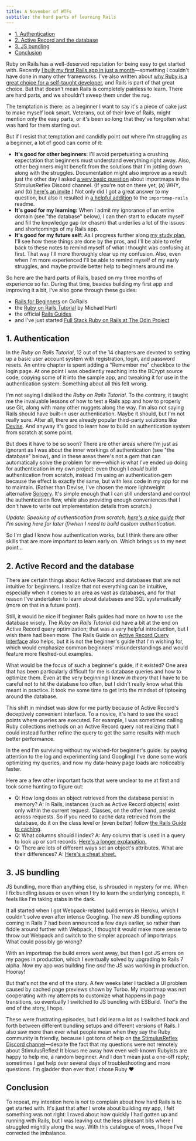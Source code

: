 ```yaml
---
title: A November of WTFs
subtitle: the hard parts of learning Rails
---
```


- [1. Authentication](#1-authentication)
- [2. Active Record and the database](#2-active-record-and-the-database)
- [3. JS bundling](#3-js-bundling)
- [Conclusion](#conclusion)

Ruby on Rails has a well-deserved reputation for being easy to get started with. Recently [I built my first Rails app in just a month](/posts/2021/first-rails-app-plain-reading)—something I couldn't have done in many other frameworks. I've also written about [why Ruby is a great choice for a self-taught developer](/posts/2021/why-learn-ruby), and Rails is part of that great choice. But that doesn't mean Rails is completely painless to learn. There are hard parts, and we shouldn't sweep them under the rug.

The temptation is there: as a beginner I want to say it's a piece of cake just to make myself look smart. Veterans, out of their love of Rails, might mention only the easy parts, or it's been so long that they've forgotten what was hard for them starting out.

But if I resist that temptation and candidly point out where I'm struggling as a beginner, a lot of good can come of it:

- **It's good for other beginners:** I'll avoid perpetuating a crushing expectation that beginners must understand everything right away. Also, other beginners might benefit from the solutions that I'm jotting down along with the struggles. Documentation might also improve as a result: just the other day I asked [a very basic question](https://discord.com/channels/629472241427415060/891395933089189918/905518927080226837) about importmaps in the StimulusReflex Discord channel. (If you're not on there yet, (a) WHY, and (b) [here's an invite](https://discord.com/invite/stimulus-reflex).) Not only did I got a great answer to my question, but also it resulted in [a helpful addition](https://github.com/rails/importmap-rails/pull/63/files) to the `importmap-rails` readme.
- **It's good for my learning:** When I admit my ignorance of an entire domain (see "the database" below), I can then start to educate myself and fill the knowledge gap (or chasm) that underlies a lot of the issues and shortcomings of my Rails app.
- **It's good for my future self:** As I progress further along [my study plan](https://github.com/fpsvogel/learn-ruby-and-cs#rails), I'll see how these things are done by the pros, and I'll be able to refer back to these notes to remind myself of what I thought was confusing at first. That way I'll more thoroughly clear up my confusion. Also, even when I'm more experienced I'll be able to remind myself of my early struggles, and maybe provide better help to beginners around me.

So here are the hard parts of Rails, based on my three months of experience so far. During that time, besides building my first app and improving it a bit, I've also gone through these guides:

- [Rails for Beginners](https://gorails.com/series/rails-for-beginners) on GoRails
- the [Ruby on Rails Tutorial](https://www.railstutorial.org/) by Michael Hartl
- the official [Rails Guides](https://guides.rubyonrails.org/)
- and I've just started [Full Stack Ruby on Rails at The Odin Project](https://www.theodinproject.com/paths/full-stack-ruby-on-rails)

## 1. Authentication

In the *Ruby on Rails Tutorial*, 12 out of the 14 chapters are devoted to setting up a basic user account system with registration, login, and password resets. An entire chapter is spent adding a "Remember me" checkbox to the login page. At one point I was obediently reaching into the BCrypt source code, copying some of it into the sample app, and tweaking it for use in the authentication system. Something about all this felt wrong.

I'm not saying I disliked the *Ruby on Rails Tutorial*. To the contrary, it taught me the invaluable lessons of how to test a Rails app and how to properly use Git, along with many other nuggets along the way. I'm also not saying Rails should have built-in user authentication. Maybe it should, but I'm not really sure. After all, there are already popular third-party solutions like [Devise](https://github.com/heartcombo/devise). And anyway it's good to learn how to build an authentication system from scratch at some point.

But does it have to be so soon? There are other areas where I'm just as ignorant as I was about the inner workings of authentication (see "the database" below), and in these areas there's not a gem that can automatically solve the problem for me—which is what I've ended up doing for authentication in my own project: even though I *could* build authentication from scratch, instead I'm using an authentication gem because the effect is exactly the same, but with less code in my app for me to maintain. (Rather than Devise, I've chosen the more lightweight alternative [Sorcery](https://github.com/Sorcery/sorcery). It's simple enough that I can still understand and control the authentication flow, while also providing enough conveniences that I don't have to write out implementation details from scratch.)

*Update: Speaking of authentication from scratch, [here's a nice guide](https://github.com/stevepolitodesign/rails-authentication-from-scratch) that I'm saving here for later if/when I need to build custom authentication.*

So I'm glad I know how authentication works, but I think there are other skills that are more important to learn early on. Which brings us to my next point…

## 2. Active Record and the database

There are certain things about Active Record and databases that are not intuitive for beginners. I realize that not everything can be intuitive, especially when it comes to an area as vast as databases, and for that reason I've undertaken to learn about databases and SQL systematically (more on that in a future post).

Still, it would be nice if beginner Rails guides had more on how to use the database wisely. The *Ruby on Rails Tutorial* did have a bit at the end on Active Record query optimization; that was a very helpful introduction, but I wish there had been more. The Rails Guide on [Active Record Query Interface](https://guides.rubyonrails.org/active_record_querying.html) also helps, but it is not the beginner's guide that I'm wishing for, which would emphasize common beginners' misunderstandings and would feature more fleshed-out examples.

What would be the focus of such a beginner's guide, if it existed? One area that has been particularly difficult for me is database queries and how to optimize them. Even at the very beginning I knew *in theory* that I have to be careful not to hit the database too often, but I didn't really know what this meant in practice. It took me some time to get into the mindset of tiptoeing around the database.

This shift in mindset was slow for me partly because of Active Record's deceptively convenient interface. To a novice, it's hard to see the exact points where queries are executed. For example, I was sometimes calling Ruby collections methods on an Active Record query not realizing that I could instead further refine the query to get the same results with much better performance.

In the end I'm surviving without my wished-for beginner's guide: by paying attention to the log and experimenting (and Googling) I've done some work optimizing my queries, and now my data-heavy page loads are noticeably faster.

Here are a few other important facts that were unclear to me at first and took some hunting to figure out:

- Q: How long does an object retrieved from the database persist in memory? A: In Rails, instances (such as Active Record objects) exist only within the current request. Classes, on the other hand, persist across requests. So if you need to cache data retrieved from the database, do it on the class level or (even better) follow [the Rails Guide to caching](https://guides.rubyonrails.org/caching_with_rails.html).
- Q: What columns should I index? A: Any column that is used in a query to look up or sort records. [Here's a longer explanation.](https://semaphoreci.com/blog/2017/05/09/faster-rails-is-your-database-properly-indexed.html)
- Q: There are lots of different ways set an object's attributes. What are their differences? A: [Here's a cheat sheet.](https://scottbartell.com/2020/01/30/set-attributes-in-active-record-rails-6/)

## 3. JS bundling

JS bundling, more than anything else, is shrouded in mystery for me. When I fix bundling issues or even when I try to learn the underlying concepts, it feels like I'm taking stabs in the dark.

It all started when I got Webpack-related build errors in Heroku, which I couldn't solve even after intense Googling. The new JS bundling options coming in Rails 7 had been announced a few days earlier, so rather than fiddle around further with Webpack, I thought it would make more sense to throw out Webpack and switch to the simpler approach of importmaps. What could possibly go wrong?

With an importmap the build errors went away, but then I got JS errors on my pages in production, which I eventually solved by upgrading to Rails 7 alpha. Now my app was building fine *and* the JS was working in production. Hooray!

But that's not the end of the story. A few weeks later I tackled a UI problem caused by cached page previews shown by Turbo. My importmap was not cooperating with my attempts to customize what happens in page transitions, so eventually I switched to JS bundling with ESBuild. *That's* the end of the story, I hope.

These were frustrating episodes, but I did learn a lot as I switched back and forth between different bundling setups and different versions of Rails. I also saw more than ever what people mean when they say the Ruby community is friendly, because I got tons of help on [the StimulusReflex Discord channel](https://discord.com/invite/stimulus-reflex)—despite the fact that my questions were not remotely about StimulusReflex! It blows me away how even well-known Rubyists are happy to help me, a random beginner. And I don't mean just a one-off reply; sometimes I get help over several days of troubleshooting and more questions. I'm gladder than ever that I chose Ruby ❤️

## Conclusion

To repeat, my intention here is *not* to complain about how hard Rails is to get started with. It's just that after I wrote about building my app, I felt something was not right: I raved about how quickly I had gotten up and running with Rails, but I was leaving out the less pleasant bits where I struggled mightily along the way. With this catalogue of woes, I hope I've corrected the imbalance.

